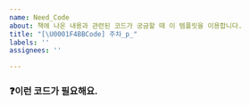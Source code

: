 ```yaml
---
name: Need_Code
about: 책에 나온 내용과 관련된 코드가 궁금할 때 이 템플릿을 이용합니다.
title: "[\U0001F4BBCode] 주차_p_"
labels: ''
assignees: ''

---
```


<!-- 이슈 제목: [뱃지] n주차_페이지p_간략한 내용 -->
<!-- 이슈 제목 예시: [💻Code] 1주차_43p_재귀 함수 -->

### ❓이런 코드가 필요해요.
<!-- 이슈 내용 예시: A 함수를 호출해서 B를 100번 호출하는 함수의 코드 예시가 궁금해요. -->
>
